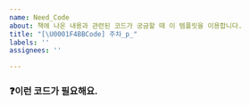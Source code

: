 ```yaml
---
name: Need_Code
about: 책에 나온 내용과 관련된 코드가 궁금할 때 이 템플릿을 이용합니다.
title: "[\U0001F4BBCode] 주차_p_"
labels: ''
assignees: ''

---
```


<!-- 이슈 제목: [뱃지] n주차_페이지p_간략한 내용 -->
<!-- 이슈 제목 예시: [💻Code] 1주차_43p_재귀 함수 -->

### ❓이런 코드가 필요해요.
<!-- 이슈 내용 예시: A 함수를 호출해서 B를 100번 호출하는 함수의 코드 예시가 궁금해요. -->
>
